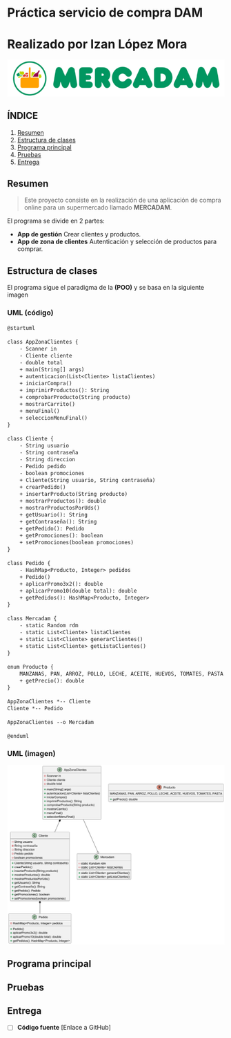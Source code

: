 # Práctica servicio de compra DAM
# Realizado por Izan López Mora
![MERCADAM.png](MERCADAM.png)

## ÍNDICE

1.  [Resumen](#resumen)
2. [Estructura de clases](#estructura-de-clases)
3. [Programa principal](#programa-principal)
4. [Pruebas](#pruebas)
5. [Entrega](#entrega)

## Resumen
> Este proyecto consiste en la realización de una aplicación de compra online para un supermercado llamado **MERCADAM**.

El programa se divide en 2 partes:
- **App de gestión** Crear clientes y productos.
- **App de zona de clientes** Autenticación y selección de productos para comprar.


## Estructura de clases
El programa sigue el paradigma de la **(POO)** y se basa en la siguiente imagen

### UML (código)
````Plant UML
@startuml

class AppZonaClientes {
    - Scanner in
    - Cliente cliente
    - double total
    + main(String[] args)
    + autenticacion(List<Cliente> listaClientes)
    + iniciarCompra()
    + imprimirProductos(): String
    + comprobarProducto(String producto)
    + mostrarCarrito()
    + menuFinal()
    + seleccionMenuFinal()
}

class Cliente {
    - String usuario
    - String contraseña
    - String direccion
    - Pedido pedido
    - boolean promociones
    + Cliente(String usuario, String contraseña)
    + crearPedido()
    + insertarProducto(String producto)
    + mostrarProductos(): double
    + mostrarProductosPorUds()
    + getUsuario(): String
    + getContraseña(): String
    + getPedido(): Pedido
    + getPromociones(): boolean
    + setPromociones(boolean promociones)
}

class Pedido {
    - HashMap<Producto, Integer> pedidos
    + Pedido()
    + aplicarPromo3x2(): double
    + aplicarPromo10(double total): double
    + getPedidos(): HashMap<Producto, Integer>
}

class Mercadam {
    - static Random rdm
    - static List<Cliente> listaClientes
    + static List<Cliente> generarClientes()
    + static List<Cliente> getListaClientes()
}

enum Producto {
    MANZANAS, PAN, ARROZ, POLLO, LECHE, ACEITE, HUEVOS, TOMATES, PASTA
    + getPrecio(): double
}

AppZonaClientes *-- Cliente
Cliente *-- Pedido

AppZonaClientes --o Mercadam

@enduml
````
### UML (imagen)
![DiagramaMercadam.png](DiagramaMercadam.png)

## Programa principal
## Pruebas
## Entrega
-[ ] **Código fuente** [Enlace a GitHub]
